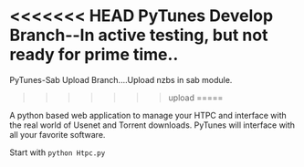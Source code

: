 <<<<<<< HEAD
PyTunes Develop Branch--In active testing, but not ready for prime time..
=======
PyTunes-Sab Upload Branch....Upload nzbs in sab module.
>>>>>>> upload
=====

A python based web application to manage your HTPC and interface with the real world of Usenet and Torrent downloads. PyTunes will interface with all your favorite software.

Start with ```python Htpc.py```
